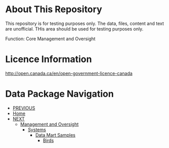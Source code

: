 # About This Repository
This repository is for testing purposes only. The data, files, content and text are unofficial. THis area should be used for testing purposes only.

Function: Core Management and Oversight

# Licence Information
http://open.canada.ca/en/open-government-licence-canada

# Data Package Navigation
*  [PREVIOUS](http://data.okfn.org/tools/view?url=https%3A%2F%2Fraw.githubusercontent.com%2Fsamperd%2Fec-datamart%2Fdevelop%2Fdata%2Fdatapackage.json)
*  [Home](http://data.okfn.org/tools/view?url=https%3A%2F%2Fraw.githubusercontent.com%2Fsamperd%2Fec-datamart%2Fdevelop%2Fdata%2Fdatapackage.json)
*  [NEXT](http://data.okfn.org/tools/view?url=https%3A%2F%2Fraw.githubusercontent.com%2Fsamperd%2Fec-datamart%2Fdevelop%2Fdata%2Fmanagementoversight%2Fsystems%2Fdatapackage.json)
	* [Management and Oversight](http://data.okfn.org/tools/view?url=https://raw.githubusercontent.com/samperd/ec-datamart/develop/data/managementoversight/datapackage.json)
		* [Systems](http://data.okfn.org/tools/view?url=https://raw.githubusercontent.com/samperd/ec-datamart/develop/data/managementoversight/systems/datapackage.json)
			* [Data Mart Samples](http://data.okfn.org/tools/view?url=https://raw.githubusercontent.com/samperd/ec-datamart/develop/data/managementoversight/systems/data-mart-samples/datapackage.json)
				* [Birds](http://data.okfn.org/tools/view?url=https://raw.githubusercontent.com/samperd/ec-datamart/develop/data/managementoversight/systems/data-mart-samples/birds/datapackage.json)